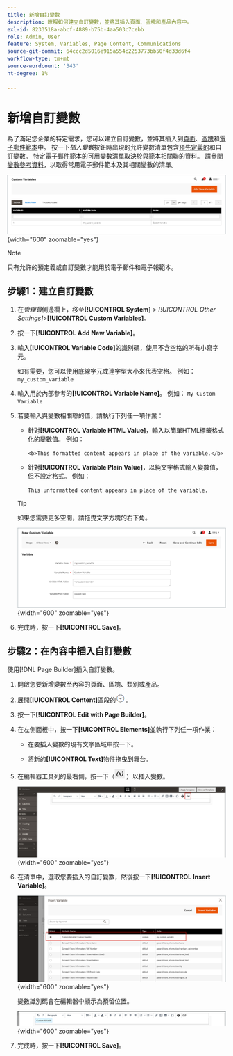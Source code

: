 ```yaml
---
title: 新增自訂變數
description: 瞭解如何建立自訂變數，並將其插入頁面、區塊和產品內容中。
exl-id: 8233518a-abcf-4889-b75b-4aa503c7cebb
role: Admin, User
feature: System, Variables, Page Content, Communications
source-git-commit: 64ccc2d5016e915a554c2253773bb50f4d33d6f4
workflow-type: tm+mt
source-wordcount: '343'
ht-degree: 1%

---
```


# 新增自訂變數

為了滿足您企業的特定需求，您可以建立自訂變數，並將其插入到[頁面](../content-design/pages.md)、[區塊](../content-design/blocks.md)和[電子郵件範本](email-templates.md)中。 按一下&#x200B;_插入變數_&#x200B;按鈕時出現的允許變數清單包含[預先定義的](variables-predefined.md)和自訂變數。 特定電子郵件範本的可用變數清單取決於與範本相關聯的資料。 請參閱[變數參考資料](variables-reference.md)，以取得常用電子郵件範本及其相關變數的清單。

![自訂變數](./assets/variables-custom.png){width="600" zoomable="yes"}

>[!NOTE]
>
>只有允許的預定義或自訂變數才能用於電子郵件和電子報範本。

## 步驟1：建立自訂變數

1. 在&#x200B;_管理員_&#x200B;側邊欄上，移至&#x200B;**[!UICONTROL System]** > _[!UICONTROL Other Settings]_>**[!UICONTROL Custom Variables]**。

1. 按一下&#x200B;**[!UICONTROL Add New Variable]**。

1. 輸入&#x200B;**[!UICONTROL Variable Code]**&#x200B;的識別碼，使用不含空格的所有小寫字元。

   如有需要，您可以使用底線字元或連字型大小來代表空格。 例如： `my_custom_variable`

1. 輸入用於內部參考的&#x200B;**[!UICONTROL Variable Name]**。 例如： `My Custom Variable`

1. 若要輸入與變數相關聯的值，請執行下列任一項作業：

   - 針對&#x200B;**[!UICONTROL Variable HTML Value]**，輸入以簡單HTML標籤格式化的變數值。 例如：

     `<b>This formatted content appears in place of the variable.</b>`

   - 針對&#x200B;**[!UICONTROL Variable Plain Value]**，以純文字格式輸入變數值，但不設定格式。 例如：

     `This unformatted content appears in place of the variable.`

   >[!TIP]
   >
   >如果您需要更多空間，請拖曳文字方塊的右下角。

   ![新的自訂變數](./assets/variable-custom-add.png){width="600" zoomable="yes"}

1. 完成時，按一下&#x200B;**[!UICONTROL Save]**。

## 步驟2：在內容中插入自訂變數

使用[!DNL Page Builder]插入自訂變數。

1. 開啟您要新增變數至內容的頁面、區塊、類別或產品。

1. 展開&#x200B;**[!UICONTROL Content]**&#x200B;區段的![擴充選擇器](../assets/icon-display-expand.png)。

1. 按一下&#x200B;**[!UICONTROL Edit with Page Builder]**。

1. 在左側面板中，按一下&#x200B;**[!UICONTROL Elements]**&#x200B;並執行下列任一項作業：

   - 在要插入變數的現有文字區域中按一下。

   - 將新的&#x200B;**[!UICONTROL Text]**&#x200B;物件拖曳到舞台。

1. 在編輯器工具列的最右側，按一下（![插入變數](./assets/editor-btn-insert-variable.png) ）以插入變數。

   ![[!DNL Page Builder]階段和面板](./assets/variable-custom-pagebuilder-stage.png){width="600" zoomable="yes"}

1. 在清單中，選取您要插入的自訂變數，然後按一下&#x200B;**[!UICONTROL Insert Variable]**。

   ![新的自訂變數](./assets/variable-custom-insert-select.png){width="600" zoomable="yes"}

   變數識別碼會在編輯器中顯示為預留位置。

   ![[!DNL Page Builder]階段 — 變數預留位置](./assets/pagebuilder-variable-inserted.png){width="600" zoomable="yes"}

1. 完成時，按一下&#x200B;**[!UICONTROL Save]**。
